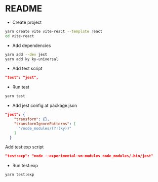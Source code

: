 # README

- Create project

```sh
yarn create vite vite-react --template react
cd vite-react
```

- Add dependencies

```sh
yarn add --dev jest
yarn add ky ky-universal
```

- Add test script

```json
"test": "jest",
```

- Run test

```sh
yarn test
```

- Add jest config at package.json

```json
"jest": {
    "transform": {},
    "transformIgnorePatterns": [
      "/node_modules/(?!(ky))"
    ]
  }
```

Add test:exp script

```json
"test:exp": "node --experimental-vm-modules node_modules/.bin/jest"
```

- Run test:exp
 
```sh
yarn test:exp
```
